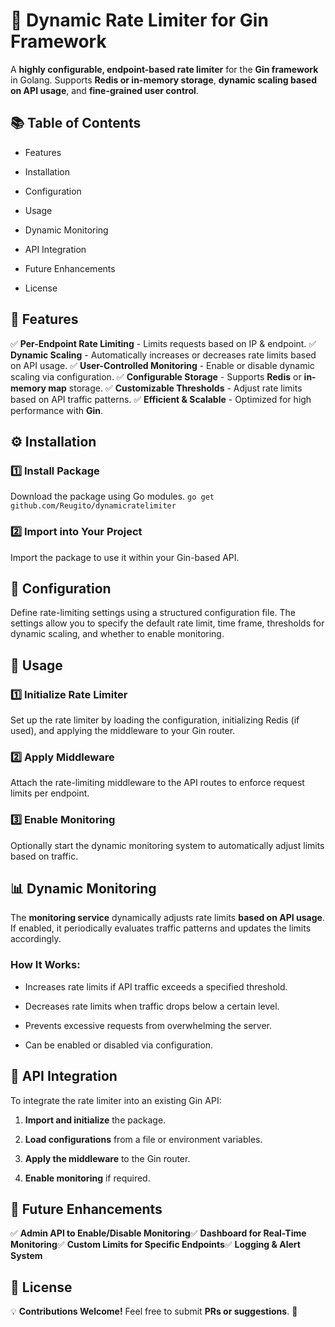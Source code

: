 📌 Dynamic Rate Limiter for Gin Framework
=========================================

A **highly configurable, endpoint-based rate limiter** for the **Gin framework** in Golang. Supports **Redis or in-memory storage**, **dynamic scaling based on API usage**, and **fine-grained user control**.

📚 Table of Contents
--------------------

*   Features
    
*   Installation
    
*   Configuration
    
*   Usage
    
*   Dynamic Monitoring
    
*   API Integration
    
*   Future Enhancements
    
*   License
    

🎯 Features
-----------

✅ **Per-Endpoint Rate Limiting** - Limits requests based on IP & endpoint.
✅ **Dynamic Scaling** - Automatically increases or decreases rate limits based on API usage.
✅ **User-Controlled Monitoring** - Enable or disable dynamic scaling via configuration.
✅ **Configurable Storage** - Supports **Redis** or **in-memory map** storage.
✅ **Customizable Thresholds** - Adjust rate limits based on API traffic patterns.
✅ **Efficient & Scalable** - Optimized for high performance with **Gin**.

⚙️ Installation
---------------

### **1️⃣ Install Package**

Download the package using Go modules.
``` go get github.com/Reugito/dynamicratelimiter ```

### **2️⃣ Import into Your Project**

Import the package to use it within your Gin-based API.

🔧 Configuration
----------------

Define rate-limiting settings using a structured configuration file. The settings allow you to specify the default rate limit, time frame, thresholds for dynamic scaling, and whether to enable monitoring.

🚀 Usage
--------

### **1️⃣ Initialize Rate Limiter**

Set up the rate limiter by loading the configuration, initializing Redis (if used), and applying the middleware to your Gin router.

### **2️⃣ Apply Middleware**

Attach the rate-limiting middleware to the API routes to enforce request limits per endpoint.

### **3️⃣ Enable Monitoring**

Optionally start the dynamic monitoring system to automatically adjust limits based on traffic.

📊 Dynamic Monitoring
---------------------

The **monitoring service** dynamically adjusts rate limits **based on API usage**. If enabled, it periodically evaluates traffic patterns and updates the limits accordingly.

### **How It Works:**

*   Increases rate limits if API traffic exceeds a specified threshold.
    
*   Decreases rate limits when traffic drops below a certain level.
    
*   Prevents excessive requests from overwhelming the server.
    
*   Can be enabled or disabled via configuration.
    

🔌 API Integration
------------------

To integrate the rate limiter into an existing Gin API:

1.  **Import and initialize** the package.
    
2.  **Load configurations** from a file or environment variables.
    
3.  **Apply the middleware** to the Gin router.
    
4.  **Enable monitoring** if required.
    

🔮 Future Enhancements
----------------------

✅ **Admin API to Enable/Disable Monitoring**✅ **Dashboard for Real-Time Monitoring**✅ **Custom Limits for Specific Endpoints**✅ **Logging & Alert System**

📝 License
----------



💡 **Contributions Welcome!** Feel free to submit **PRs or suggestions**. 🚀
